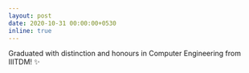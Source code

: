 ```yaml
---
layout: post
date: 2020-10-31 00:00:00+0530
inline: true
---
```


Graduated with distinction and honours in Computer Engineering from IIITDM! :sparkles: 